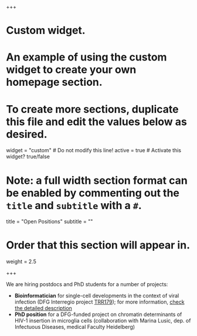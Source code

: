 +++
# Custom widget.
# An example of using the custom widget to create your own homepage section.
# To create more sections, duplicate this file and edit the values below as desired.
widget = "custom"  # Do not modify this line!
active = true  # Activate this widget? true/false

# Note: a full width section format can be enabled by commenting out the `title` and `subtitle` with a `#`.
title = "Open Positions"
subtitle = ""

# Order that this section will appear in.
weight = 2.5

+++

We are hiring postdocs and PhD students for a number of projects:

* **Bioinformatician** for single-cell developments in the context of viral infection (DFG Interregio project [TRR179](http://trr179.de)); for more information, [check the detailed description](/Bioinformatician_TRR179.pdf)
* **PhD position** for a DFG-funded project on chromatin determinants of HIV-1 insertion in microglia cells (collaboration with Marina Lusic,  dep. of Infectuous Diseases, medical Faculty Heidelberg)
